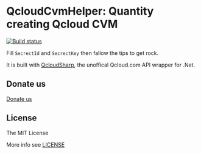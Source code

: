 QcloudCvmHelper: Quantity creating Qcloud CVM
===
[![Build status](https://ci.appveyor.com/api/projects/status/fr58uoki7x4guj81?svg=true)](https://ci.appveyor.com/project/7IN0SAN9/qcloudcvmhelper)

Fill `SecrectId` and `SecrectKey` then fallow the tips to get rock.

It is built with [QcloudSharp](https://github.com/kinosang/QcloudSharp), the unoffical Qcloud.com API wrapper for .Net.

## Donate us

[Donate us](https://7in0.me/#donate)

## License

The MIT License

More info see [LICENSE](LICENSE)
